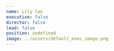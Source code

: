 ```yaml
---
name: Lily Cao
executive: false
director: false
lead: false
position: undefined
image: ../assets/default_exec_image.png
---
```

